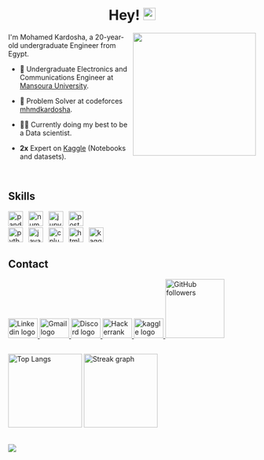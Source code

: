 <h1 align = "center">Hey! <img src="https://media.giphy.com/media/hvRJCLFzcasrR4ia7z/giphy.gif" width="25px"></h1>
<img align='right' src="https://media.giphy.com/media/LaVp0AyqR5bGsC5Cbm/giphy.gif" width="250">
I'm Mohamed Kardosha, a 20-year-old undergraduate Engineer from Egypt.

- 👥 Undergraduate Electronics and Communications Engineer at [Mansoura University]("https://www.mans.edu.eg/en").

- 🦔 Problem Solver at codeforces [mhmdkardosha](https://codeforces.com/profile/mhmdkrdsh4).

- 👨‍💻 Currently doing my best to be a Data scientist.

- **2x** Expert on [Kaggle](https://www.kaggle.com/mhmdkardosha) (Notebooks and datasets).

<br>

  
## Skills

<div align="left">
  
  <img src="https://img.shields.io/badge/pandas-150458?logo=pandas&logoColor=white&style=for-the-badge" height="30" alt="pandas logo"  />
  <img width="3" />
  <img src="https://img.shields.io/badge/NumPy-013243?logo=numpy&logoColor=white&style=for-the-badge" height="30" alt="numpy logo"  />
  <img width="3" />
  <img src="https://img.shields.io/badge/Jupyter-F37626?logo=jupyter&logoColor=black&style=for-the-badge" height="30" alt="jupyter logo"  />
  <img width="3" />
  <img src="https://img.shields.io/badge/PostgreSQL-4169E1?logo=postgresql&logoColor=white&style=for-the-badge" height="30" alt="postgresql logo"  />
  <img width="3" />
</div>

<div align="left">
  <img src="https://skillicons.dev/icons?i=py" height="30" alt="python logo"  />
  <img width="3" />
  <img src="https://skillicons.dev/icons?i=java" height="30" alt="java logo"  />
  <img width="3" />
  <img src="https://skillicons.dev/icons?i=cpp" height="30" alt="cplusplus logo"  />
  <img width="3" />
  <img src="https://skillicons.dev/icons?i=html" height="30" alt="html5 logo"  />
  <img width="3" />
  <img src="https://cdn.jsdelivr.net/gh/devicons/devicon/icons/kaggle/kaggle-original.svg" height="30" alt="kaggle logo"  />
</div>


## Contact

<div align="left">
  <a href="http://www.linkedin.com/in/mohamed-kardosha-4b8552248" target="_blank">
    <img src="https://raw.githubusercontent.com/maurodesouza/profile-readme-generator/master/src/assets/icons/social/linkedin/default.svg" width="60" height="40" alt="Linkedin logo"/>
  </a>
  <a href="mailto:mohamedkardosha9@gmail.com">
    <img src="https://raw.githubusercontent.com/maurodesouza/profile-readme-generator/master/src/assets/icons/social/gmail/default.svg" width="60" height="40" alt="Gmail logo"/>
  </a>
  <a href="https://discordapp.com/users/704501004573343756" target="_blank">
    <img src="https://raw.githubusercontent.com/maurodesouza/profile-readme-generator/master/src/assets/icons/social/discord/default.svg" width="60" height="40" alt="Discord logo"/>
  </a>
  <a href="https://www.hackerrank.com/profile/mohamedkrdsh9" target="_blank">
    <img src="https://raw.githubusercontent.com/maurodesouza/profile-readme-generator/master/src/assets/icons/social/hackerrank/default.svg" width="60" height="40" alt="Hackerrank logo"/>
  </a>
  <a href="https://www.kaggle.com/mhmdkardosha" target="_blank">
    <img src="https://cdn.jsdelivr.net/gh/devicons/devicon/icons/kaggle/kaggle-original-wordmark.svg" width="60" height="40" alt="kaggle logo"/>
  </a>
  <a href="https://github.com/mhmdkardosha">
    <img src="https://img.shields.io/github/followers/mhmdkardosha?label=Follow&style=social&link=https://github.com/mhmdkardosha" alt="GitHub followers" width="120" height="auto">
  </a>

  
</div>

##


<img src="https://github-readme-stats.vercel.app/api/top-langs?username=mhmdkardosha&locale=en&hide_title=false&layout=compact&card_width=320&langs_count=7&theme=gruvbox&hide_border=true" height="150" alt="Top Langs"/> <img src="https://streak-stats.demolab.com?user=mhmdkardosha&locale=en&mode=daily&theme=gruvbox&hide_border=true&border_radius=5&date_format=j%20M%5B%20Y%5D" height="150" alt="Streak graph"/>

<br>
<a href="https://komarev.com/ghpvc/?username=mhmdkardosha&style=for-the-badge">
    <img align="left" src="https://komarev.com/ghpvc/?username=mhmdkardosha&style=for-the-badge">
</a>

